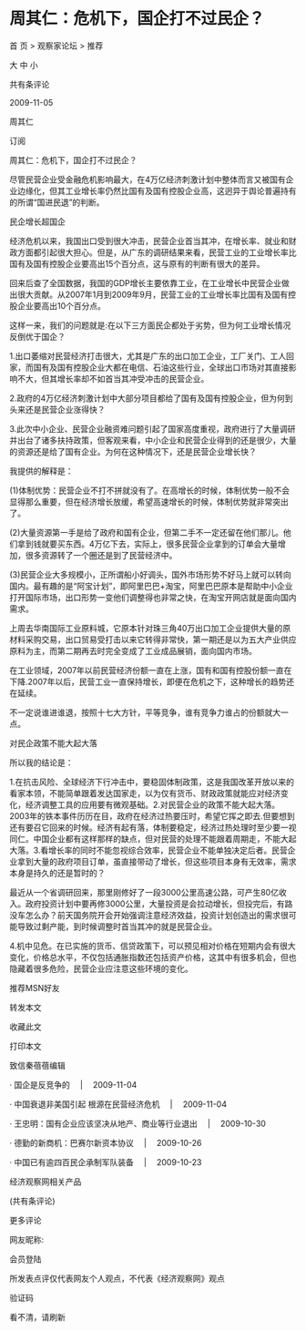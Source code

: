 # 周其仁：危机下，国企打不过民企？

首 页 > 观察家论坛 > 推荐

大 中 小

共有条评论

2009-11-05

周其仁

订阅

周其仁：危机下，国企打不过民企？

尽管民营企业受金融危机影响最大，在4万亿经济刺激计划中整体而言又被国有企业边缘化，但其工业增长率仍然比国有及国有控股企业高，这迥异于舆论普遍持有的所谓“国进民退”的判断。

民企增长超国企

经济危机以来，我国出口受到很大冲击，民营企业首当其冲，在增长率、就业和财政方面都引起很大担心。但是，从广东的调研结果来看，民营工业的工业增长率比国有及国有控股企业要高出15个百分点，这与原有的判断有很大的差异。

回来后查了全国数据，我国的GDP增长主要依靠工业，在工业增长中民营企业做出很大贡献。从2007年1月到2009年9月，民营工业的工业增长率比国有及国有控股企业要高出10个百分点。

这样一来，我们的问题就是:在以下三方面民企都处于劣势，但为何工业增长情况反倒优于国企？

1.出口萎缩对民营经济打击很大，尤其是广东的出口加工企业，工厂关门、工人回家，而国有及国有控股企业大都在电信、石油这些行业，全球出口市场对其直接影响不大，但其增长率却不如首当其冲受冲击的民营企业。

2.政府的4万亿经济刺激计划中大部分项目都给了国有及国有控股企业，但为何到头来还是民营企业涨得快？

3.此次中小企业、民营企业融资难问题引起了国家高度重视，政府进行了大量调研并出台了诸多扶持政策，但客观来看，中小企业和民营企业得到的还是很少，大量的资源还是给了国有企业。为何在这种情况下，还是民营企业增长快？

我提供的解释是：

(1)体制优势：民营企业不打不拼就没有了。在高增长的时候，体制优势一般不会显得那么重要，但在经济增长放缓，希望高速增长的时候，体制优势就非常突出了。

(2)大量资源第一手是给了政府和国有企业，但第二手不一定还留在他们那儿。他们拿到钱就要买东西。4万亿下去，实际上，很多民营企业拿到的订单会大量增加，很多资源转了一个圈还是到了民营经济中。

(3)民营企业大多规模小，正所谓船小好调头，国外市场形势不好马上就可以转向国内。最有趣的是“阿宝计划”，即阿里巴巴+淘宝，阿里巴巴原本是帮助中小企业打开国际市场，出口形势一变他们调整得也非常之快，在淘宝开网店就是面向国内需求。

上周去华南国际工业原料城，它原本针对珠三角40万出口加工企业提供大量的原材料采购交易，出口贸易受打击以来它转得非常快，第一期还是以为五大产业供应原料为主，而第二期再去时完全变成了工业成品展销，面向国内市场。

在工业领域，2007年以前民营经济份额一直在上涨，国有和国有控股份额一直在下降.2007年以后，民营工业一直保持增长，即便在危机之下，这种增长的趋势还在延续。

不一定说谁进谁退，按照十七大方针，平等竞争，谁有竞争力谁占的份额就大一点。

对民企政策不能大起大落

所以我的结论是：

1.在抗击风险、全球经济下行冲击中，要稳固体制政策，这是我国改革开放以来的看家本领，不能简单跟着发达国家走，以为仅有货币、财政政策就能应对经济变化，经济调整工具的应用要有微观基础。2.对民营企业的政策不能大起大落。2003年的铁本事件历历在目，政府在经济过热要压时，希望它挥之即去.但要想到还有要召它回来的时候。经济有起有落，体制要稳定，经济过热处理时至少要一视同仁。中国企业都有这样那样的缺点，但对民营的处理不能跟着周期走，不能大起大落。3.看增长率的同时不能忽视综合效率，民营企业不能单独决定后者。民营企业拿到大量的政府项目订单，虽直接带动了增长，但这些项目本身有无效率，需求本身是持久的还是暂时的？

最近从一个省调研回来，那里刚修好了一段3000公里高速公路，可产生80亿收入。政府投资计划中要再修3000公里，大量投资是会拉动增长，但投完后，有路没车怎么办？前天国务院开会开始强调注意经济效益，投资计划创造出的需求很可能导致过剩产能，到时候调整时首当其冲的就是民营企业。

4.机中见危。在已实施的货币、信贷政策下，可以预见相对价格在短期内会有很大变化，价格总水平，不仅包括通胀指数还包括资产价格，这其中有很多机会，但也隐藏着很多危险，民营企业应注意这些环境的变化。

推荐MSN好友

转发本文

收藏此文

打印本文

致信秦蓓蓓编辑

· 国企是反竞争的 　|　 2009-11-04

· 中国衰退非美国引起 根源在民营经济危机 　|　 2009-11-04

· 王忠明：国有企业应该坚决从地产、商业等行业退出 　|　 2009-10-30

· 德勤的新商机：巴赛尔新资本协议 　|　 2009-10-26

· 中国已有逾四百民企承制军队装备 　|　 2009-10-23

经济观察网相关产品

(共有条评论)

更多评论

网友昵称:

会员登陆

所发表点评仅代表网友个人观点，不代表《经济观察网》观点

验证码

看不清，请刷新